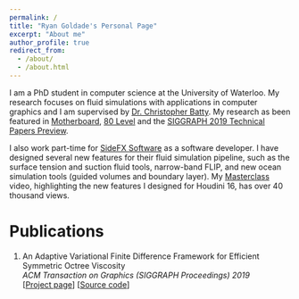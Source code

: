 ```yaml
---
permalink: /
title: "Ryan Goldade's Personal Page"
excerpt: "About me"
author_profile: true
redirect_from: 
  - /about/
  - /about.html
---
```


I am a PhD student in computer science at the University of Waterloo. My research focuses on fluid simulations with applications in computer graphics and I am supervised by [Dr. Christopher Batty](https://cs.uwaterloo.ca/~c2batty/). My research as been featured in [Motherboard](https://www.vice.com/en_us/article/kzkmwy/computer-animation-physics-christopher-batty-asmr), [80 Level](https://80.lv/articles/research-adaptive-framework-for-fluid-simulation-002sgr-006sdf/) and the [SIGGRAPH 2019 Technical Papers Preview](https://www.youtube.com/watch?v=EhDr3Rs5fTU).

I also work part-time for [SideFX Software](https://www.sidefx.com/) as a software developer. I have designed several new features for their fluid simulation pipeline, such as the surface tension and suction fluid tools, narrow-band FLIP, and new ocean simulation tools (guided volumes and boundary layer). My [Masterclass](https://vimeo.com/209763376) video, highlighting the new features I designed for Houdini 16, has over 40 thousand views.

Publications
======

1. An Adaptive Variational Finite Difference Framework for Efficient Symmetric Octree Viscosity\
    *ACM Transaction on Graphics (SIGGRAPH Proceedings) 2019*\
    [[Project page](https://cs.uwaterloo.ca/~rgoldade/adaptiveviscosity/)] [[Source code](https://github.com/rgoldade/AdaptiveViscositySolver)]
